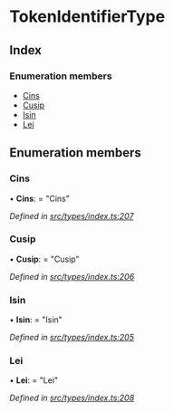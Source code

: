 # TokenIdentifierType

## Index

### Enumeration members

* [Cins](tokenidentifiertype.md#cins)
* [Cusip](tokenidentifiertype.md#cusip)
* [Isin](tokenidentifiertype.md#isin)
* [Lei](tokenidentifiertype.md#lei)

## Enumeration members

### Cins

• **Cins**: = "Cins"

_Defined in_ [_src/types/index.ts:207_](https://github.com/PolymathNetwork/polymesh-sdk/blob/23062de4/src/types/index.ts#L207)

### Cusip

• **Cusip**: = "Cusip"

_Defined in_ [_src/types/index.ts:206_](https://github.com/PolymathNetwork/polymesh-sdk/blob/23062de4/src/types/index.ts#L206)

### Isin

• **Isin**: = "Isin"

_Defined in_ [_src/types/index.ts:205_](https://github.com/PolymathNetwork/polymesh-sdk/blob/23062de4/src/types/index.ts#L205)

### Lei

• **Lei**: = "Lei"

_Defined in_ [_src/types/index.ts:208_](https://github.com/PolymathNetwork/polymesh-sdk/blob/23062de4/src/types/index.ts#L208)

